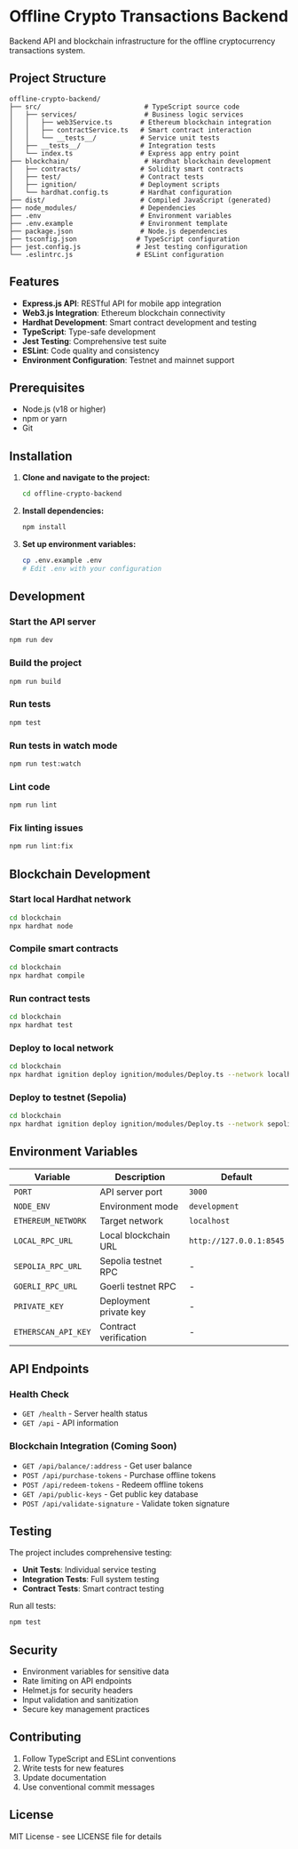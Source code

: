# Offline Crypto Transactions Backend

Backend API and blockchain infrastructure for the offline cryptocurrency transactions system.

## Project Structure

```
offline-crypto-backend/
├── src/                          # TypeScript source code
│   ├── services/                 # Business logic services
│   │   ├── web3Service.ts       # Ethereum blockchain integration
│   │   ├── contractService.ts   # Smart contract interaction
│   │   └── __tests__/           # Service unit tests
│   ├── __tests__/               # Integration tests
│   └── index.ts                 # Express app entry point
├── blockchain/                   # Hardhat blockchain development
│   ├── contracts/               # Solidity smart contracts
│   ├── test/                    # Contract tests
│   ├── ignition/                # Deployment scripts
│   └── hardhat.config.ts        # Hardhat configuration
├── dist/                        # Compiled JavaScript (generated)
├── node_modules/                # Dependencies
├── .env                         # Environment variables
├── .env.example                 # Environment template
├── package.json                 # Node.js dependencies
├── tsconfig.json               # TypeScript configuration
├── jest.config.js              # Jest testing configuration
└── .eslintrc.js                # ESLint configuration
```

## Features

- **Express.js API**: RESTful API for mobile app integration
- **Web3.js Integration**: Ethereum blockchain connectivity
- **Hardhat Development**: Smart contract development and testing
- **TypeScript**: Type-safe development
- **Jest Testing**: Comprehensive test suite
- **ESLint**: Code quality and consistency
- **Environment Configuration**: Testnet and mainnet support

## Prerequisites

- Node.js (v18 or higher)
- npm or yarn
- Git

## Installation

1. **Clone and navigate to the project:**
   ```bash
   cd offline-crypto-backend
   ```

2. **Install dependencies:**
   ```bash
   npm install
   ```

3. **Set up environment variables:**
   ```bash
   cp .env.example .env
   # Edit .env with your configuration
   ```

## Development

### Start the API server
```bash
npm run dev
```

### Build the project
```bash
npm run build
```

### Run tests
```bash
npm test
```

### Run tests in watch mode
```bash
npm run test:watch
```

### Lint code
```bash
npm run lint
```

### Fix linting issues
```bash
npm run lint:fix
```

## Blockchain Development

### Start local Hardhat network
```bash
cd blockchain
npx hardhat node
```

### Compile smart contracts
```bash
cd blockchain
npx hardhat compile
```

### Run contract tests
```bash
cd blockchain
npx hardhat test
```

### Deploy to local network
```bash
cd blockchain
npx hardhat ignition deploy ignition/modules/Deploy.ts --network localhost
```

### Deploy to testnet (Sepolia)
```bash
cd blockchain
npx hardhat ignition deploy ignition/modules/Deploy.ts --network sepolia
```

## Environment Variables

| Variable | Description | Default |
|----------|-------------|---------|
| `PORT` | API server port | `3000` |
| `NODE_ENV` | Environment mode | `development` |
| `ETHEREUM_NETWORK` | Target network | `localhost` |
| `LOCAL_RPC_URL` | Local blockchain URL | `http://127.0.0.1:8545` |
| `SEPOLIA_RPC_URL` | Sepolia testnet RPC | - |
| `GOERLI_RPC_URL` | Goerli testnet RPC | - |
| `PRIVATE_KEY` | Deployment private key | - |
| `ETHERSCAN_API_KEY` | Contract verification | - |

## API Endpoints

### Health Check
- `GET /health` - Server health status
- `GET /api` - API information

### Blockchain Integration (Coming Soon)
- `GET /api/balance/:address` - Get user balance
- `POST /api/purchase-tokens` - Purchase offline tokens
- `POST /api/redeem-tokens` - Redeem offline tokens
- `GET /api/public-keys` - Get public key database
- `POST /api/validate-signature` - Validate token signature

## Testing

The project includes comprehensive testing:

- **Unit Tests**: Individual service testing
- **Integration Tests**: Full system testing
- **Contract Tests**: Smart contract testing

Run all tests:
```bash
npm test
```

## Security

- Environment variables for sensitive data
- Rate limiting on API endpoints
- Helmet.js for security headers
- Input validation and sanitization
- Secure key management practices

## Contributing

1. Follow TypeScript and ESLint conventions
2. Write tests for new features
3. Update documentation
4. Use conventional commit messages

## License

MIT License - see LICENSE file for details